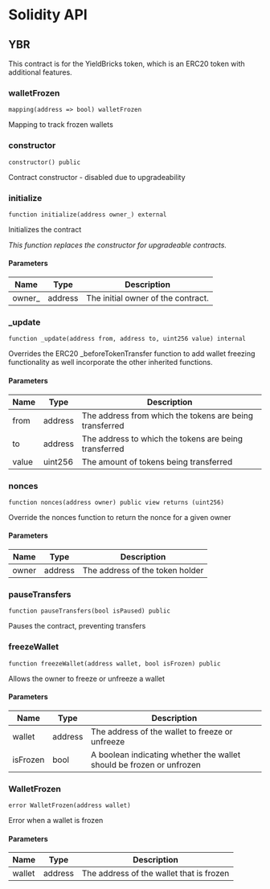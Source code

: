 # Solidity API

## YBR

This contract is for the YieldBricks token, which is an ERC20 token with additional features.

### walletFrozen

```solidity
mapping(address => bool) walletFrozen
```

Mapping to track frozen wallets

### constructor

```solidity
constructor() public
```

Contract constructor - disabled due to upgradeability

### initialize

```solidity
function initialize(address owner_) external
```

Initializes the contract

_This function replaces the constructor for upgradeable contracts._

#### Parameters

| Name | Type | Description |
| ---- | ---- | ----------- |
| owner_ | address | The initial owner of the contract. |

### _update

```solidity
function _update(address from, address to, uint256 value) internal
```

Overrides the ERC20 _beforeTokenTransfer function to add wallet freezing functionality
as well incorporate the other inherited functions.

#### Parameters

| Name | Type | Description |
| ---- | ---- | ----------- |
| from | address | The address from which the tokens are being transferred |
| to | address | The address to which the tokens are being transferred |
| value | uint256 | The amount of tokens being transferred |

### nonces

```solidity
function nonces(address owner) public view returns (uint256)
```

Override the nonces function to return the nonce for a given owner

#### Parameters

| Name | Type | Description |
| ---- | ---- | ----------- |
| owner | address | The address of the token holder |

### pauseTransfers

```solidity
function pauseTransfers(bool isPaused) public
```

Pauses the contract, preventing transfers

### freezeWallet

```solidity
function freezeWallet(address wallet, bool isFrozen) public
```

Allows the owner to freeze or unfreeze a wallet

#### Parameters

| Name | Type | Description |
| ---- | ---- | ----------- |
| wallet | address | The address of the wallet to freeze or unfreeze |
| isFrozen | bool | A boolean indicating whether the wallet should be frozen or unfrozen |

### WalletFrozen

```solidity
error WalletFrozen(address wallet)
```

Error when a wallet is frozen

#### Parameters

| Name | Type | Description |
| ---- | ---- | ----------- |
| wallet | address | The address of the wallet that is frozen |

